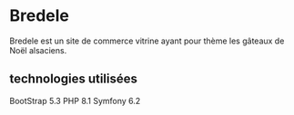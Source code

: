 # Bredele

Bredele est un site de commerce vitrine ayant pour thème les gâteaux de Noël alsaciens.

## technologies utilisées

BootStrap 5.3
PHP 8.1
Symfony 6.2